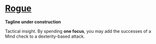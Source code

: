 # [Rogue](Rogue.md)
**Tagline under construction**

Tactical insight. By spending **one focus**, you may add the successes of a Mind check to a dexterity-based attack.